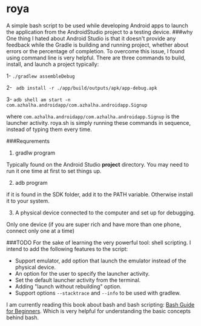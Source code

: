 # roya
A simple bash script to be used while developing Android apps to launch the application from the AndroidStudio project to a testing device.
###why
One thing I hated about Android Studio is that it doesn't provide any feedback while the Gradle is building and running project, whether about errors or the percentage of completion. To overcome this issue, I found using command line is very helpful. There are three commands to build, install, and launch a project typically:

1- `./gradlew assembleDebug`

2- ` adb install -r ./app/build/outputs/apk/app-debug.apk`

3- `adb shell am start -n com.azhalha.androidapp/com.azhalha.androidapp.Signup`

where `com.azhalha.androidapp/com.azhalha.androidapp.Signup` is the launcher activity.
roya.sh is simply running these commands in sequence, instead of typing them every time.

###Requrements
1. gradlw program

Typically found on the Android Studio **project** directory. You may need to run it one time at first to set things up.

2. adb program

if it is found in the SDK folder, add it to the PATH variable. Otherwise install it to your system.

3. A physical device connected to the computer and set up for debugging.

Only one device (if you are super rich and have more than one phone, connect only one at a time)

###TODO
For the sake of learning the very powerful tool: shell scripting. I intend to add the following features to the script:
* Support emulator, add option that launch the emulator instead of the physical device.
* An option for the user to specify the launcher activity.
* Set the default launcher activity from the terminal.
* Adding "launch without rebuilding" option.
* Support options `--stacktrace` and `--info` to be used with gradlew.

I am currently reading this book about bash and bash scripting: [Bash Guide for Beginners](http://tille.garrels.be/training/bash/). Which is very helpful for understanding the basic concepts behind bash.
